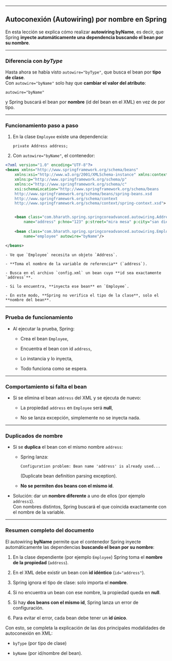 
---

## Autoconexión (Autowiring) **por nombre** en Spring

En esta lección se explica cómo realizar **autowiring byName**, es decir, que Spring **inyecte automáticamente una dependencia buscando el bean por su nombre**.

---

### Diferencia con _byType_

Hasta ahora se había visto `autowire="byType"`, que busca el bean por **tipo de clase**.  
Con `autowire="byName"` solo hay que **cambiar el valor del atributo**:

`autowire="byName"`

y Spring buscará el bean por **nombre** (id del bean en el XML) en vez de por tipo.

---

### Funcionamiento paso a paso

1. En la clase `Employee` existe una dependencia:
    
    `private Address address;`
    
2. Con `autowire="byName"`, el contenedor:

```xml
<?xml version="1.0" encoding="UTF-8"?>
<beans xmlns="http://www.springframework.org/schema/beans"
	xmlns:xsi="http://www.w3.org/2001/XMLSchema-instance" xmlns:context="http://www.springframework.org/schema/context"
	xmlns:p="http://www.springframework.org/schema/p"
	xmlns:c="http://www.springframework.org/schema/c"
	xsi:schemaLocation="http://www.springframework.org/schema/beans
    http://www.springframework.org/schema/beans/spring-beans.xsd
    http://www.springframework.org/schema/context
    http://www.springframework.org/schema/context/spring-context.xsd">


	<bean class="com.bharath.spring.springcoreadvanced.autowiring.Address"
		name="address" p:hno="123" p:street="mira mesa" p:city="san diego" />
		
	<bean class="com.bharath.spring.springcoreadvanced.autowiring.Employee"
		name="employee" autowire="byName"/>

</beans>
```
	
    - Ve que `Employee` necesita un objeto `Address`.
        
    - **Toma el nombre de la variable de referencia** (`address`).
        
    - Busca en el archivo `config.xml` un bean cuyo **id sea exactamente `address`**.
        
    - Si lo encuentra, **inyecta ese bean** en `Employee`.
        
    - En este modo, **Spring no verifica el tipo de la clase**, solo el **nombre del bean**.
        

---

### Prueba de funcionamiento

- Al ejecutar la prueba, Spring:
    
    - Crea el bean `Employee`,
        
    - Encuentra el bean con id `address`,
        
    - Lo instancia y lo inyecta,
        
    - Todo funciona como se espera.
        

---

### Comportamiento si falta el bean

- Si se elimina el bean `address` del XML y se ejecuta de nuevo:
    
    - La propiedad `address` en `Employee` será **null**,
        
    - No se lanza excepción, simplemente no se inyecta nada.
        

---

### Duplicados de nombre

- Si se **duplica** el bean con el mismo nombre `address`:
    
    - Spring lanza:
        
        `Configuration problem: Bean name 'address' is already used...`
        
        (Duplicate bean definition parsing exception).
        
    - **No se permiten dos beans con el mismo id**.
        
- Solución: dar un **nombre diferente** a uno de ellos (por ejemplo `address1`).  
    Con nombres distintos, Spring buscará el que coincida exactamente con el nombre de la variable.
    

---

### Resumen completo del documento

El autowiring **byName** permite que el contenedor Spring inyecte automáticamente las dependencias **buscando el bean por su nombre**:

1. En la clase dependiente (por ejemplo `Employee`) Spring toma el **nombre de la propiedad** (`address`).
    
2. En el XML debe existir un bean con **id idéntico** (`id="address"`).
    
3. Spring ignora el tipo de clase: solo importa el **nombre**.
    
4. Si no encuentra un bean con ese nombre, la propiedad queda en **null**.
    
5. Si hay **dos beans con el mismo id**, Spring lanza un error de configuración.
    
6. Para evitar el error, cada bean debe tener un **id único**.
    

Con esto, se completa la explicación de las dos principales modalidades de autoconexión en XML:

- `byType` (por tipo de clase)
    
- `byName` (por id/nombre del bean).